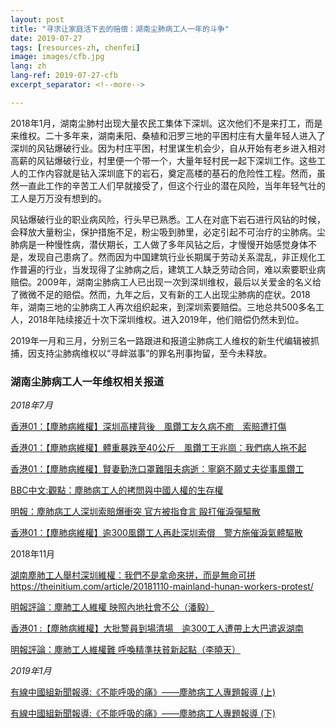 ```yaml
---
layout: post
title: "寻求让家庭活下去的赔偿：湖南尘肺病工人一年的斗争"
date: 2019-07-27
tags: [resources-zh, chenfei]
image: images/cfb.jpg
lang: zh
lang-ref: 2019-07-27-cfb
excerpt_separator: <!--more-->

---
```


2018年1月，湖南尘肺村出现大量农民工集体下深圳。这次他们不是来打工，而是来维权。二十多年来，湖南耒阳、桑植和汨罗三地的平困村庄有大量年轻人进入了深圳的风钻爆破行业。因为村庄平困，村里谋生机会少，自从开始有老乡进入相对高薪的风钻爆破行业，村里便一个带一个，大量年轻村民一起下深圳工作。这些工人的工作内容就是钻入深圳底下的岩石，奠定高楼的基石的危险性工程。然而，虽然一直此工作的辛苦工人们早就接受了，但这个行业的潜在风险，当年年轻气壮的工人是万万没有想到的。

风钻爆破行业的职业病风险，行头早已熟悉。工人在对底下岩石进行风钻的时候，会释放大量粉尘，保护措施不足，粉尘吸到肺里，必定引起不可治疗的尘肺病。尘肺病是一种慢性病，潜伏期长，工人做了多年风钻之后，才慢慢开始感觉身体不是，发现自己患病了。然而因为中国建筑行业长期属于劳动关系混乱，非正规化工作普遍的行业，当发现得了尘肺病之后，建筑工人缺乏劳动合同，难以索要职业病赔偿。2009年，湖南尘肺病工人已出现一次到深圳维权，最后以关爱金的名义给了微微不足的赔偿。然而，九年之后，又有新的工人出现尘肺病的症状。2018年，湖南三地的尘肺病工人再次组织起来，到深圳索要赔偿。三地总共500多名工人，2018年陆续接近十次下深圳维权。进入2019年，他们赔偿仍然未到位。

2019年一月和三月，分别三名一路跟进和报道尘肺病工人维权的新生代编辑被抓捕，因支持尘肺病维权以“寻衅滋事”的罪名刑事拘留，至今未释放。



<h3>湖南尘肺病工人一年维权相关报道</h3>

<em>2018年7月</em>

<a href="https://www.hk01.com/%E5%A4%A7%E5%9C%8B%E5%B0%8F%E4%BA%8B/212834/%E5%A1%B5%E8%82%BA%E7%97%85%E7%B6%AD%E6%AC%8A-%E6%B7%B1%E5%9C%B3%E9%AB%98%E6%A8%93%E8%83%8C%E5%BE%8C-%E9%A2%A8%E9%91%BD%E5%B7%A5%E5%8F%8B%E4%B9%85%E7%97%85%E4%B8%8D%E7%99%92-%E7%B4%A2%E8%B3%A0%E9%81%AD%E6%89%93%E5%82%B7">香港01：【塵肺病維權】深圳高樓背後　風鑽工友久病不癒　索賠遭打傷</a>

<a href="https://www.hk01.com/%E5%A4%A7%E5%9C%8B%E5%B0%8F%E4%BA%8B/212835/%E5%A1%B5%E8%82%BA%E7%97%85%E7%B6%AD%E6%AC%8A-%E9%AB%94%E9%87%8D%E6%9A%B4%E8%B7%8C%E8%87%B340%E5%85%AC%E6%96%A4-%E9%A2%A8%E9%91%BD%E5%B7%A5%E7%8E%8B%E5%85%86%E5%B4%97-%E6%88%91%E5%80%91%E7%97%85%E4%BA%BA%E6%8B%96%E4%B8%8D%E8%B5%B7">香港01：【塵肺病維權】體重暴跌至40公斤　風鑽工王兆崗：我們病人拖不起</a>

<a href="https://www.hk01.com/%E5%A4%A7%E5%9C%8B%E5%B0%8F%E4%BA%8B/212836/%E5%A1%B5%E8%82%BA%E7%97%85%E7%B6%AD%E6%AC%8A-%E8%B3%A2%E5%A6%BB%E5%8B%A4%E6%B4%97%E5%8F%A3%E7%BD%A9%E9%9B%A3%E9%98%BB%E5%A4%AB%E7%97%85%E9%80%9D-%E5%AF%A7%E7%AA%AE%E4%B8%8D%E9%A1%98%E4%B8%88%E5%A4%AB%E5%BE%9E%E4%BA%8B%E9%A2%A8%E9%91%BD%E5%B7%A5">香港01：【塵肺病維權】賢妻勤洗口罩難阻夫病逝：寧窮不願丈夫從事風鑽工</a>

<a href="https://www.bbc.com/zhongwen/simp/comments-on-china-46135616">BBC中文:觀點：塵肺病工人的拷問與中國人權的生存權</a>

<a href="https://m.mingpao.com/pns/%E4%B8%AD%E5%9C%8B/article/20181108/s00013/1541615239846/%E5%A1%B5%E8%82%BA%E7%97%85%E5%B7%A5%E4%BA%BA%E6%B7%B1%E5%9C%B3%E7%B4%A2%E8%B3%A0%E7%88%86%E8%A1%9D%E7%AA%81-%E5%AE%98%E6%96%B9%E8%A2%AB%E6%8C%87%E9%A3%9F%E8%A8%80-%E6%AF%86%E6%89%93%E5%82%AC%E6%B7%9A%E5%BD%88%E9%A9%85%E6%95%A3">明報：塵肺病工人深圳索賠爆衝突 官方被指食言 毆打催淚彈驅散</a>

<a href="https://www.hk01.com/%E8%AD%B0%E4%BA%8B%E5%BB%B3/256668/%E5%A1%B5%E8%82%BA%E7%97%85%E7%B6%AD%E6%AC%8A-%E9%80%BE300%E9%A2%A8%E9%91%BD%E5%B7%A5%E4%BA%BA%E5%86%8D%E8%B5%B4%E6%B7%B1%E5%9C%B3%E7%B4%A2%E5%84%9F-%E8%AD%A6%E6%96%B9%E6%96%BD%E5%82%AC%E6%B7%9A%E6%B0%A3%E9%AB%94%E9%A9%85%E6%95%A3">香港01：【塵肺病維權】逾300風鑽工人再赴深圳索償　警方施催淚氣體驅散</a>


 
2018年11月

<a href="">湖南塵肺工人舉村深圳維權：我們不是拿命來拼，而是無命可拼</a>
https://theinitium.com/article/20181110-mainland-hunan-workers-protest/

<a href="https://news.mingpao.com/ins/%E6%96%87%E6%91%98/article/20181112/s00022/1541939097437/%E5%A1%B5%E8%82%BA%E5%B7%A5%E4%BA%BA%E7%B6%AD%E6%AC%8A-%E6%98%A0%E7%85%A7%E5%85%A7%E5%9C%B0%E7%A4%BE%E6%9C%83%E4%B8%8D%E5%85%AC%EF%BC%88%E6%96%87-%E6%BD%98%E6%AF%85%EF%BC%89">明報評論：塵肺工人維權 映照內地社會不公（潘毅）</a>

<a href="https://www.hk01.com/%E5%8D%B3%E6%99%82%E4%B8%AD%E5%9C%8B/258473/%E5%A1%B5%E8%82%BA%E7%97%85%E7%B6%AD%E6%AC%8A-%E5%A4%A7%E6%89%B9%E8%AD%A6%E5%93%A1%E5%88%B0%E5%A0%B4%E6%B8%85%E5%A0%B4-%E9%80%BE300%E5%B7%A5%E4%BA%BA%E9%81%AD%E5%B8%B6%E4%B8%8A%E5%A4%A7%E5%B7%B4%E9%81%A3%E8%BF%94%E6%B9%96%E5%8D%97">香港01 :【塵肺病維權】大批警員到場清場　逾300工人遭帶上大巴遣返湖南</a>

<a href="https://news.mingpao.com/ins/%E6%96%87%E6%91%98/article/20181115/s00022/1542203036420/%E5%A1%B5%E8%82%BA%E5%B7%A5%E4%BA%BA%E7%B6%AD%E6%AC%8A%E9%9B%A3-%E5%91%BC%E5%96%9A%E7%B2%BE%E6%BA%96%E6%89%B6%E8%B2%A7%E6%96%B0%E8%B5%B7%E9%BB%9E%EF%BC%88%E6%96%87-%E6%9D%8E%E6%9B%89%E5%A4%A9%EF%BC%89">明報評論：塵肺工人維權難 呼喚精準扶貧新起點（李曉天）</a>



<em>2019年1月</em>

<a href="https://www.facebook.com/watch/?v=1855876884538143">有線中國組新聞報導:《不能呼吸的痛》——塵肺病工人專題報導 (上)</a>

<a href="https://www.facebook.com/cablechinadesk/posts/2008575642620245">有線中國組新聞報導:《不能呼吸的痛》——塵肺病工人專題報導 (下)</a>


